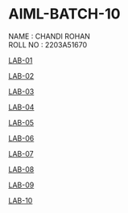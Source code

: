 # AIML-BATCH-10
NAME : CHANDI ROHAN
<br>
ROLL NO : 2203A51670
<br>

[LAB-01](https://github.com/rohanred09/AIML-BATCH-10/blob/main/Untitled2.ipynb)

[LAB-02](https://github.com/rohanred09/AIML-BATCH-10/blob/main/2.ipynb)

[LAB-03](https://github.com/rohanred09/AIML-BATCH-10/blob/main/3.ipynb)

[LAB-04](https://github.com/rohanred09/AIML-BATCH-10/blob/main/Lab_4.ipynb)

[LAB-05](https://github.com/rohanred09/AIML-BATCH-10/blob/main/Lab_05.ipynb)

[LAB-06](https://github.com/rohanred09/AIML-BATCH-10/blob/main/Lab_06.ipynb)

[LAB-07](https://github.com/rohanred09/AIML-BATCH-10/blob/main/Lab_07.ipynb)

[LAB-08](https://github.com/rohanred09/AIML-BATCH-10/blob/main/Lab_08.ipynb)

[LAB-09](https://github.com/rohanred09/AIML-BATCH-10/blob/main/LAB_09.ipynb)

[LAB-10](https://github.com/rohanred09/AIML-BATCH-10/blob/main/Lab_10.ipynb)

